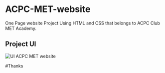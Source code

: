 # ACPC-MET-website
One Page website Project Using HTML and CSS that belongs to ACPC Club MET Academy.

## Project UI
![UI ACPC MET website](https://user-images.githubusercontent.com/61251658/102435616-9ac99c80-401f-11eb-957a-77c6c74f0b82.png)

#Thanks
